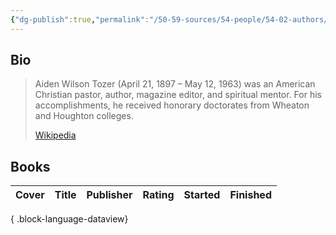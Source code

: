 ```yaml
---
{"dg-publish":true,"permalink":"/50-59-sources/54-people/54-02-authors/a-w-tozer/"}
---
```


## Bio

> Aiden Wilson Tozer (April 21, 1897 – May 12, 1963) was an American Christian pastor, author, magazine editor, and spiritual mentor. For his accomplishments, he received honorary doctorates from Wheaton and Houghton colleges.
> 
> [Wikipedia](https://en.wikipedia.org/wiki/A.%20W.%20Tozer)

## Books

| Cover | Title | Publisher | Rating | Started | Finished |
| ----- | ----- | --------- | ------ | ------- | -------- |

{ .block-language-dataview}
